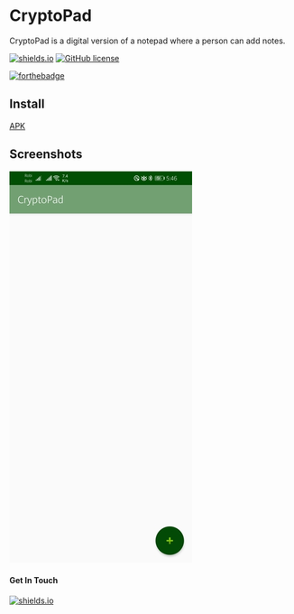 # CryptoPad
CryptoPad is a digital version of a notepad where a person can add notes.

[![shields.io](https://img.shields.io/badge/Developer-shafiunmiraz0-yellow)](https://www.upwork.com/o/profiles/users/~01403a10ba0dff5635/)
[![GitHub license](https://img.shields.io/hexpm/l/Apa)](https://github.com/shafiunmiraz0/CryptoPad/blob/master/LICENSE)

[![forthebadge](https://forthebadge.com/images/badges/built-for-android.svg)](https://android.com)

## Install
[APK](https://raw.githubusercontent.com/tonmoy10ms/XylophoneApp/master/release/app-release.apk)

## Screenshots

![](images/main.jpg)

#### Get In Touch
[![shields.io](https://img.shields.io/twitter/url?style=social&url=https%3A%2F%2Ftwitter.com%2Fshafiunmiraz0)](https://twitter.com/shafiunmiraz0)
